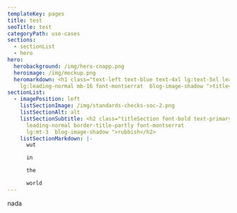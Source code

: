 ```yaml
---
templateKey: pages
title: test
seoTitle: test
categoryPath: use-cases
sections:
  - sectionList
  - hero
hero:
  herobackground: /img/hero-cnapp.png
  heroimage: /img/mockup.png
  heromarkdown: <h1 class="text-left text-blue text-4xl lg:text-5xl leading-normal
    lg:leading-normal mb-16 font-montserrat  blog-image-shadow ">title</h1>
sectionList:
  - imagePosition: left
    listSectionImage: /img/standards-checks-soc-2.png
    listSectionAlt: alt
    listSectionSubtitle: <h2 class="titleSection font-bold text-primary
      leading-normal border-title-partly font-montserrat
      lg:mt-3  blog-image-shadow ">rubbish</h2>
    listSectionMarkdown: |-
      w﻿ut

      i﻿n

      t﻿he 

      w﻿orld
---
```

n﻿ada